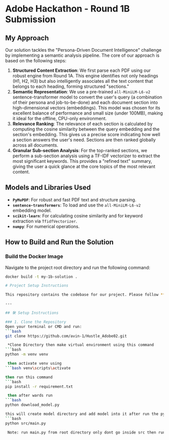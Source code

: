 # Adobe Hackathon - Round 1B Submission

## My Approach

Our solution tackles the "Persona-Driven Document Intelligence" challenge by implementing a semantic analysis pipeline. The core of our approach is based on the following steps:

1.  **Structured Content Extraction**: We first parse each PDF using our robust engine from Round 1A. This engine identifies not only headings (H1, H2, H3) but also intelligently associates all the text content that belongs to each heading, forming structured "sections."
2.  **Semantic Representation**: We use a pre-trained `all-MiniLM-L6-v2` sentence-transformer model to convert the user's query (a combination of their persona and job-to-be-done) and each document section into high-dimensional vectors (embeddings). This model was chosen for its excellent balance of performance and small size (under 100MB), making it ideal for the offline, CPU-only environment.
3.  **Relevance Ranking**: The relevance of each section is calculated by computing the cosine similarity between the query embedding and the section's embedding. This gives us a precise score indicating how well a section answers the user's need. Sections are then ranked globally across all documents.
4.  **Granular Sub-section Analysis**: For the top-ranked sections, we perform a sub-section analysis using a TF-IDF vectorizer to extract the most significant keywords. This provides a "refined text" summary, giving the user a quick glance at the core topics of the most relevant content.

## Models and Libraries Used

-   **`PyMuPDF`**: For robust and fast PDF text and structure parsing.
-   **`sentence-transformers`**: To load and use the `all-MiniLM-L6-v2` embedding model.
-   **`scikit-learn`**: For calculating cosine similarity and for keyword extraction via `TfidfVectorizer`.
-   **`numpy`**: For numerical operations.

## How to Build and Run the Solution

### Build the Docker Image

Navigate to the project root directory and run the following command:

```bash
docker build -t my-1b-solution .

# Project Setup Instructions

This repository contains the codebase for our project. Please follow **each step carefully** to set up and run the project successfully.

---

## 🛠️ Setup Instructions

### 1. Clone the Repository
Open your terminal or CMD and run:
```bash
git clone https://github.com/avin-1/Hustle_Adobe02.git

 *Clone Directory then make virtual environment using this command
```bash
python -m venv venv

 then activate venv using
```bash venv\scripts\activate

then run this command
```bash
pip install -r requirement.txt

 then after wards run
```bash
python download_model.py

this will create model directory and add model into it after run the python script main.py using
```bash
python src/main.py

 Note: run main.py from root directory only dont go inside src then run  
